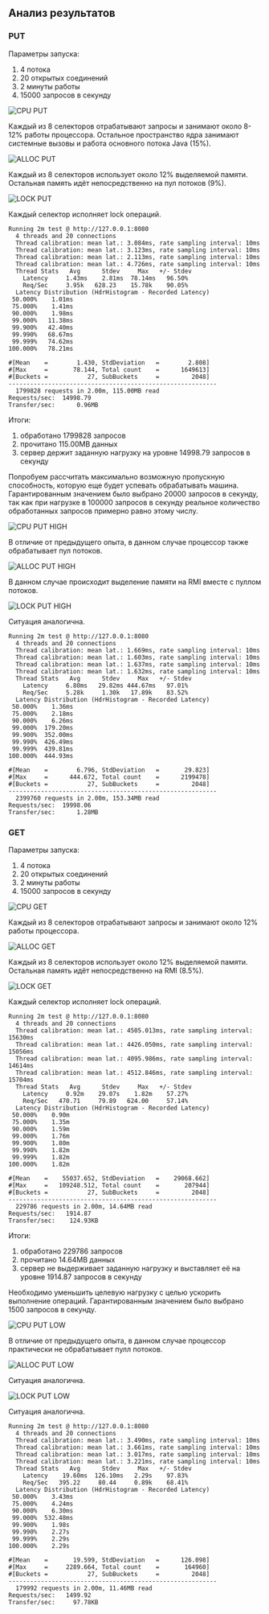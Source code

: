 ## Анализ результатов

### PUT

Параметры запуска:
<ol>
<li>4 потока</li>
<li>20 открытых соединений</li>
<li>2 минуты работы</li>
<li>15000 запросов в секунду</li>
</ol>

![CPU PUT](/async-svg/cpu-put.svg)

Каждый из 8 селекторов отрабатывают запросы и занимают около 8-12% работы процессора. Остальное пространство ядра занимают системные вызовы и работа основного потока Java (15%).

![ALLOC PUT](/async-svg/alloc-put.svg)

Каждый из 8 селекторов использует около 12% выделяемой памяти. Остальная память идёт непосредственно на пул потоков (9%).

![LOCK PUT](/async-svg/lock-put.svg)

Каждый селектор исполняет lock операций.

```
Running 2m test @ http://127.0.0.1:8080
  4 threads and 20 connections
  Thread calibration: mean lat.: 3.084ms, rate sampling interval: 10ms
  Thread calibration: mean lat.: 3.123ms, rate sampling interval: 10ms
  Thread calibration: mean lat.: 2.113ms, rate sampling interval: 10ms
  Thread calibration: mean lat.: 4.726ms, rate sampling interval: 10ms
  Thread Stats   Avg      Stdev     Max   +/- Stdev
    Latency     1.43ms    2.81ms  78.14ms   96.50%
    Req/Sec     3.95k   628.23    15.78k    90.05%
  Latency Distribution (HdrHistogram - Recorded Latency)
 50.000%    1.01ms
 75.000%    1.41ms
 90.000%    1.98ms
 99.000%   11.38ms
 99.900%   42.40ms
 99.990%   68.67ms
 99.999%   74.62ms
100.000%   78.21ms

#[Mean    =        1.430, StdDeviation   =        2.808]
#[Max     =       78.144, Total count    =      1649613]
#[Buckets =           27, SubBuckets     =         2048]
----------------------------------------------------------
  1799828 requests in 2.00m, 115.00MB read
Requests/sec:  14998.79
Transfer/sec:      0.96MB
```

Итоги:
<ol>
<li>обработано 1799828 запросов</li>
<li>прочитано 115.00MB данных</li>
<li>сервер держит заданную нагрузку на уровне 14998.79 запросов в секунду</li>
</ol>

Попробуем рассчитать максимально возможную пропускную способность, которую еще будет успевать обрабатывать машина. Гарантированным значением было выбрано 20000 запросов в секунду, так как при нагрузке в 100000 запросов в секунду реальное количество обработанных запросов примерно равно этому числу.

![CPU PUT HIGH](/async-svg/cpu-put-high.svg)

В отличие от предыдущего опыта, в данном случае процессор также обрабатывает пул потоков.

![ALLOC PUT HIGH](/async-svg/alloc-put-high.svg)

В данном случае происходит выделение памяти на RMI вместе с пуллом потоков.

![LOCK PUT HIGH](/async-svg/lock-put-high.svg)

Ситуация аналогична.

```
Running 2m test @ http://127.0.0.1:8080
  4 threads and 20 connections
  Thread calibration: mean lat.: 1.669ms, rate sampling interval: 10ms
  Thread calibration: mean lat.: 1.603ms, rate sampling interval: 10ms
  Thread calibration: mean lat.: 1.637ms, rate sampling interval: 10ms
  Thread calibration: mean lat.: 1.632ms, rate sampling interval: 10ms
  Thread Stats   Avg      Stdev     Max   +/- Stdev
    Latency     6.80ms   29.82ms 444.67ms   97.01%
    Req/Sec     5.28k     1.30k   17.89k    83.52%
  Latency Distribution (HdrHistogram - Recorded Latency)
 50.000%    1.36ms
 75.000%    2.18ms
 90.000%    6.26ms
 99.000%  179.20ms
 99.900%  352.00ms
 99.990%  426.49ms
 99.999%  439.81ms
100.000%  444.93ms

#[Mean    =        6.796, StdDeviation   =       29.823]
#[Max     =      444.672, Total count    =      2199478]
#[Buckets =           27, SubBuckets     =         2048]
----------------------------------------------------------
  2399760 requests in 2.00m, 153.34MB read
Requests/sec:  19998.06
Transfer/sec:      1.28MB
```

### GET

Параметры запуска:
<ol>
<li>4 потока</li>
<li>20 открытых соединений</li>
<li>2 минуты работы</li>
<li>15000 запросов в секунду</li>
</ol>

![CPU GET](/async-svg/cpu-get.svg)

Каждый из 8 селекторов отрабатывают запросы и занимают около 12% работы процессора.

![ALLOC GET](/async-svg/alloc-get.svg)

Каждый из 8 селекторов использует около 12% выделяемой памяти. Остальная память идёт непосредственно на RMI (8.5%).

![LOCK GET](/async-svg/lock-get.svg)

Каждый селектор исполняет lock операций.

```
Running 2m test @ http://127.0.0.1:8080
  4 threads and 20 connections
  Thread calibration: mean lat.: 4505.013ms, rate sampling interval: 15630ms
  Thread calibration: mean lat.: 4426.050ms, rate sampling interval: 15056ms
  Thread calibration: mean lat.: 4095.986ms, rate sampling interval: 14614ms
  Thread calibration: mean lat.: 4512.846ms, rate sampling interval: 15704ms
  Thread Stats   Avg      Stdev     Max   +/- Stdev
    Latency     0.92m    29.07s    1.82m    57.27%
    Req/Sec   470.71     79.89   624.00     57.14%
  Latency Distribution (HdrHistogram - Recorded Latency)
 50.000%    0.90m 
 75.000%    1.35m 
 90.000%    1.59m 
 99.000%    1.76m 
 99.900%    1.80m 
 99.990%    1.82m 
 99.999%    1.82m 
100.000%    1.82m 

#[Mean    =    55037.652, StdDeviation   =    29068.662]
#[Max     =   109248.512, Total count    =       207944]
#[Buckets =           27, SubBuckets     =         2048]
----------------------------------------------------------
  229786 requests in 2.00m, 14.64MB read
Requests/sec:   1914.87
Transfer/sec:    124.93KB
```

Итоги:
<ol>
<li>обработано 229786 запросов</li>
<li>прочитано 14.64MB данных</li>
<li>сервер не выдерживает заданную нагрузку и выставляет её на уровне 1914.87 запросов в секунду</li>
</ol>

Необходимо уменьшить целевую нагрузку с целью ускорить выполнение операций. Гарантированным значением было выбрано 1500 запросов в секунду.

![CPU PUT LOW](/async-svg/cpu-get-low.svg)

В отличие от предыдущего опыта, в данном случае процессор практически не обрабатывает пулл потоков.

![ALLOC PUT LOW](/async-svg/alloc-get-low.svg)

Ситуация аналогична.

![LOCK PUT LOW](/async-svg/lock-get-low.svg)

Ситуация аналогична.

```
Running 2m test @ http://127.0.0.1:8080
  4 threads and 20 connections
  Thread calibration: mean lat.: 3.490ms, rate sampling interval: 10ms
  Thread calibration: mean lat.: 3.661ms, rate sampling interval: 10ms
  Thread calibration: mean lat.: 3.017ms, rate sampling interval: 10ms
  Thread calibration: mean lat.: 3.221ms, rate sampling interval: 10ms
  Thread Stats   Avg      Stdev     Max   +/- Stdev
    Latency    19.60ms  126.10ms   2.29s    97.83%
    Req/Sec   395.22     80.44     0.89k    68.41%
  Latency Distribution (HdrHistogram - Recorded Latency)
 50.000%    3.43ms
 75.000%    4.24ms
 90.000%    6.30ms
 99.000%  532.48ms
 99.900%    1.98s 
 99.990%    2.27s 
 99.999%    2.29s 
100.000%    2.29s 

#[Mean    =       19.599, StdDeviation   =      126.098]
#[Max     =     2289.664, Total count    =       164960]
#[Buckets =           27, SubBuckets     =         2048]
----------------------------------------------------------
  179992 requests in 2.00m, 11.46MB read
Requests/sec:   1499.92
Transfer/sec:     97.78KB
```